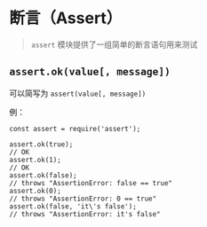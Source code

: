 # 断言（Assert）

> `assert` 模块提供了一组简单的断言语句用来测试

## `assert.ok(value[, message])` 

可以简写为 `assert(value[, message])`

例：
```
const assert = require('assert');

assert.ok(true);
// OK
assert.ok(1);
// OK
assert.ok(false);
// throws "AssertionError: false == true"
assert.ok(0);
// throws "AssertionError: 0 == true"
assert.ok(false, 'it\'s false');
// throws "AssertionError: it's false"
```
